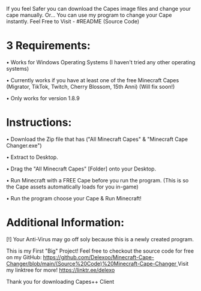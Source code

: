 If you feel Safer you can download the Capes image files and change your cape manually.
Or... You can use my program to change your Cape instantly. Feel Free to Visit - #README (Source Code)


# 3 Requirements:

• Works for Windows Operating Systems (I haven't tried any other operating systems)

• Currently works if you have at least one of the free Minecraft Capes (Migrator, TikTok, Twitch, Cherry Blossom, 15th Anni) (Will fix soon!)

• Only works for version 1.8.9


# Instructions:

• Download the Zip file that has ("All Minecraft Capes" & "Minecraft Cape Changer.exe")

• Extract to Desktop.

• Drag the "All Minecraft Capes" [Folder] onto your Desktop.

• Run Minecraft with a FREE Cape before you run the program.
(This is so the Cape assets automatically loads for you in-game)

• Run the program choose your Cape & Run Minecraft!


# Additional Information:

[!] Your Anti-Virus may go off soly because this is a newly created program.

This is my First "Big" Project!
Feel free to checkout the source code for free on my GitHub: [https://github.com/Delexoo/Minecraft-Cape-Changer/blob/main/(Source%20Code)%20Minecraft-Cape-Changer
](https://github.com/Delexoo/Capes-/blob/main/Capes%2B%2B%20Source%20Code.md)
Visit my linktree for more! https://linktr.ee/delexo

Thank you for downloading Capes++ Client
